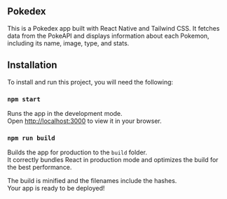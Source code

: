 ## Pokedex
This is a Pokedex app built with React Native and Tailwind CSS. It fetches data from the PokeAPI and displays information about each Pokemon, including its name, image, type, and stats.

## Installation
To install and run this project, you will need the following:

### `npm start`

Runs the app in the development mode.\
Open [http://localhost:3000](http://localhost:3000) to view it in your browser.

### `npm run build`

Builds the app for production to the `build` folder.\
It correctly bundles React in production mode and optimizes the build for the best performance.

The build is minified and the filenames include the hashes.\
Your app is ready to be deployed!
